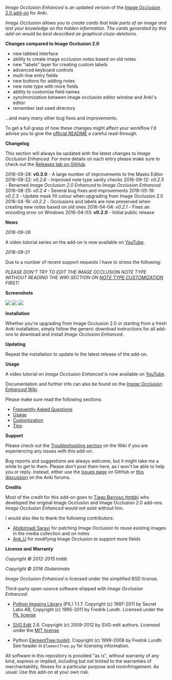 *Image Occlusion Enhanced* is an updated version of the [Image Occlusion 2.0 add-on](https://github.com/tmbb/image-occlusion-2) for Anki.

*Image Occlusion allows you to create cards that hide parts of an image and test your knowledge on the hidden information. The cards generated by this add-on would be best described as graphical cloze-deletions.*

**Changes compared to Image Occlusion 2.0**

- new tabbed interface
- ability to create image occlusion notes based on old notes
- new "labels" layer for creating custom labels
- advanced keyboard controls
- multi-line entry fields
- new buttons for adding notes
- new note type with more fields
- ability to customize field names
- synchronization between image occlusion editor window and Anki's editor
- remember last used directory

...and many many other bug fixes and improvements. 

To get a full grasp of how these changes might affect your workflow I'd advise you to give the [official README](https://github.com/Glutanimate/image-occlusion-enhanced#changes-compared-to-the-original-add-on) a careful read-through.

**Changelog**

This section will always be updated with the latest changes to *Image Occlusion Enhanced*. For more details on each entry please make sure to check out the [Releases tab on GitHub](https://github.com/Glutanimate/image-occlusion-enhanced/releases).

2016-09-28: **v0.3.0** - A large number of improvements to the Masks Editor
2016-09-22: *v0.2.6* - Improved note type sanity checks
2016-09-12: *v0.2.5* - Renamed *Image Occlusion 2.0 Enhanced* to *Image Occlusion Enhanced*
2016-08-25: *v0.2.4* - Several bug fixes and improvements
2016-05-19: *v0.2.3* - Update mask fill colour when upgrading from Image Occlusion 2.0
2016-04-16: *v0.2.2* - Occlusions and labels are now preserved when creating new notes based on old ones
2016-04-04: *v0.2.1* - Fixes an encoding error on Windows
2016-04-03: **v0.2.0** - Initial public release

**News**

*2016-09-26*

A video tutorial series on the add-on is now available on [YouTube](https://www.youtube.com/playlist?list=PL3MozITKTz5YFHDGB19ypxcYfJ1ITk_6o).

*2016-09-21*

Due to a number of recent support requests I have to stress the following: 

*PLEASE DON'T TRY TO EDIT THE IMAGE OCCLUSION NOTE TYPE WITHOUT READING THE WIKI SECTION ON [NOTE TYPE CUSTOMIZATION](https://github.com/Glutanimate/image-occlusion-enhanced/wiki/Customization#note-type-and-card-template) FIRST!*

**Screenshots**

<img src="https://github.com/Glutanimate/image-occlusion-enhanced/blob/master/screenshots/screenshot-io-editor-1.png?raw=true">
<img src="https://github.com/Glutanimate/image-occlusion-enhanced/blob/master/screenshots/screenshot-io-editor-2.png?raw=true">
<img src="https://github.com/Glutanimate/image-occlusion-enhanced/blob/master/screenshots/screenshot-io-reviewer.png?raw=true">

**Installation**

Whether you're upgrading from Image Occlusion 2.0 or starting from a fresh Anki installation, simply follow the generic download instructions for all add-ons to download and install *Image Occlusion Enhanced*.

**Updating**

Repeat the installation to update to the latest release of the add-on.

**Usage**

A video tutorial on *Image Occlusion Enhanced* is now available on [YouTube](https://www.youtube.com/playlist?list=PL3MozITKTz5YFHDGB19ypxcYfJ1ITk_6o).

Documentation and further info can also be found on the [*Image Occlusion Enhanced* Wiki](https://github.com/Glutanimate/image-occlusion-enhanced/wiki).

Please make sure read the following sections:

- [Frequently Asked Questions](https://github.com/Glutanimate/image-occlusion-enhanced/wiki/FAQ)
- [Usage](https://github.com/Glutanimate/image-occlusion-enhanced/wiki/Usage)
- [Customization](https://github.com/Glutanimate/image-occlusion-enhanced/wiki/Customization)
- [Tips](https://github.com/Glutanimate/image-occlusion-enhanced/wiki/Tips)

**Support**

Please check out the [Troubleshooting section](https://github.com/Glutanimate/image-occlusion-enhanced/wiki/Troubleshooting) on the Wiki if you are experiencing any issues with this add-on.

Bug reports and suggestions are always welcome, but it might take me a while to get to them. Please don't post them here, as I won't be able to help you or reply. Instead, either use the [Issues page](https://github.com/Glutanimate/image-occlusion-enhanced/issues) on GitHub or [this discussion](https://anki.tenderapp.com/discussions/add-ons/7049-revamped-version-of-image-occlusion-2-for-anki-beta-testers-wanted) on the Anki forums.

**Credits**

Most of the credit for this add-on goes to [Tiago Barroso (tmbb)](https://github.com/tmbb) who developed the original Image Occlusion and Image Occlusion 2.0 add-ons. *Image Occlusion Enhanced* would not exist without him.

I would also like to thank the following contributors:

- [Abdolmadi Saravi](https://bitbucket.org/amsaravi/) for patching Image Occlusion to reuse existing images in the media collection and on notes
- [Ank_U](https://bitbucket.org/Ank_U/) for modifying Image Occlusion to support more fields

**License and Warranty**

*Copyright © 2012-2015 tmbb*

*Copyright © 2016 Glutanimate*

*Image Occlusion Enhanced* is licensed under the simplified BSD license.

Third-party open-source software shipped with *Image Occlusion Enhanced*:

- [Python Imaging Library](http://www.pythonware.com/products/pil/) (PIL) 1.1.7. Copyright (c) 1997-2011 by Secret Labs AB, Copyright (c) 1995-2011 by Fredrik Lundh. Licensed under the [PIL license](http://www.pythonware.com/products/pil/license.htm)
 
- [SVG Edit](https://github.com/SVG-Edit/svgedit) 2.6. Copyright (c) 2009-2012 by SVG-edit authors. Licensed under the [MIT license](https://github.com/SVG-Edit/svgedit/blob/master/LICENSE)

- Python [ElementTree toolkit](http://effbot.org/zone/element-index.htm). Copyright (c) 1999-2008 by Fredrik Lundh. See header in `ElementTree.py` for licensing information.

All software in this repository is provided  "as is", without warranty of any kind, express or implied, including but not limited to the warranties of merchantability, fitness for a particular purpose and noninfringement. As usual: Use this add-on at your own risk.
